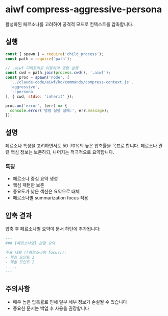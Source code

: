 # aiwf compress-aggressive-persona

활성화된 페르소나를 고려하여 공격적 모드로 컨텍스트를 압축합니다.

## 실행

```javascript
const { spawn } = require('child_process');
const path = require('path');

// .aiwf 디렉토리로 이동하여 명령 실행
const cwd = path.join(process.cwd(), '.aiwf');
const proc = spawn('node', [
  '../claude-code/aiwf/ko/commands/compress-context.js',
  'aggressive',
  '--persona'
], { cwd, stdio: 'inherit' });

proc.on('error', (err) => {
  console.error('명령 실행 실패:', err.message);
});
```

## 설명

페르소나 특성을 고려하면서도 50-70%의 높은 압축률을 목표로 합니다. 페르소나 관련 핵심 정보는 보존하되, 나머지는 적극적으로 요약합니다.

### 특징

- 페르소나 중심 요약 생성
- 핵심 패턴만 보존
- 중요도가 낮은 섹션은 요약으로 대체
- 페르소나별 summarization focus 적용

## 압축 결과

압축 후 페르소나별 요약이 문서 하단에 추가됩니다:

```markdown
---
### [페르소나명] 관점 요약

주요 내용 ([페르소나의 focus]):
- 핵심 포인트 1
- 핵심 포인트 2
- ...
---
```

## 주의사항

- 매우 높은 압축률로 인해 일부 세부 정보가 손실될 수 있습니다
- 중요한 문서는 백업 후 사용을 권장합니다